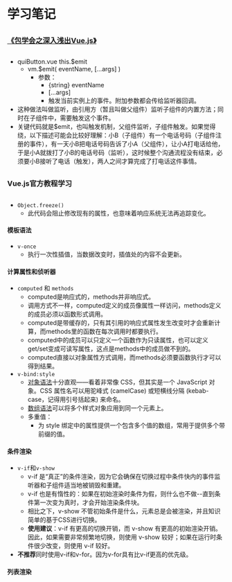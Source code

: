 #	学习笔记
##
###	 [《包学会之深入浅出Vue.js》](https://cloud.tencent.com/developer/column/1930?fromSource=waitui)
##
*	quiButton.vue  	this.$emit	
	*	vm.$emit( eventName, […args] )
		* 参数：
			* {string} eventName
			* [...args]
			* 触发当前实例上的事件。附加参数都会传给监听器回调。
*	 这种做法叫做监听，由引用方（暂且叫做父组件）监听子组件的内置方法；同时在子组件中，需要触发这个事件。
*	 关键代码就是$emit，也叫触发机制，父组件监听，子组件触发。如果觉得绕，以下描述可能会比较好理解：小B（子组件）有一个电话号码（子组件注册的事件），有一天小B把电话号码告诉了小A（父组件），让小A打电话给他，于是小A就拨打了小B的电话号码（监听），这时候整个沟通流程没有结束，必须要小B接听了电话（触发），两人之间才算完成了打电话这件事情。
##

###	Vue.js官方教程学习
##	
*	`Object.freeze()`
	*	此代码会阻止修改现有的属性，也意味着响应系统无法再追踪变化。

####	模板语法
*	`v-once`
	*	执行一次性插值，当数据改变时，插值处的内容不会更新。

####	计算属性和侦听器
*	`computed` 和 `methods`
	*	computed是响应式的，methods并非响应式。
	*	调用方式不一样，computed定义的成员像属性一样访问，methods定义的成员必须以函数形式调用。
	*	computed是带缓存的，只有其引用的响应式属性发生改变时才会重新计算，而methods里的函数在每次调用时都要执行。
	*	computed中的成员可以只定义一个函数作为只读属性，也可以定义get/set变成可读写属性，这点是methods中的成员做不到的。
	*	computed直接以对象属性方式调用，而methods必须要函数执行才可以得到结果。
*	`v-bind:style`
	*	[对象语法](https://cn.vuejs.org/v2/guide/class-and-style.html#%E5%AF%B9%E8%B1%A1%E8%AF%AD%E6%B3%95-1)十分直观——看着非常像 CSS，但其实是一个 JavaScript 对象。CSS 属性名可以用驼峰式 (camelCase) 或短横线分隔 (kebab-case，记得用引号括起来) 来命名。
	*	[数组语法](https://cn.vuejs.org/v2/guide/class-and-style.html#%E6%95%B0%E7%BB%84%E8%AF%AD%E6%B3%95-1)可以将多个样式对象应用到同一个元素上。
	*	多重值：
		*	为 style 绑定中的属性提供一个包含多个值的数组，常用于提供多个带前缀的值。

####	条件渲染
*	`v-if`和`v-show`
	*	v-if 是“真正”的条件渲染，因为它会确保在切换过程中条件快内的事件监听器和子组件适当地被销毁和重建。
	*	v-if 也是有惰性的：如果在初始渲染时条件为假，则什么也不做--直到条件第一次变为真时，才会开始渲染条件块。
	*	相比之下，v-show 不管初始条件是什么，元素总是会被渲染，并且知识简单的基于CSS进行切换。
	*	**使用建议**：v-if 有更高的切换开销，而 v-show 有更高的初始渲染开销。因此，如果需要非常频繁地切换，则使用 v-show 较好；如果在运行时条件很少改变，则使用 v-if 较好。
*	**不推荐**同时使用v-if和v-for。因为v-for具有比v-if更高的优先级。

####	列表渲染
